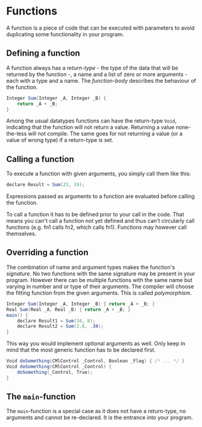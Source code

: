 # Functions
A function is a piece of code that can be executed with parameters to avoid duplicating some functionality in your program.

## Defining a function
A function always has a _return-type_ - the type of the data that will be returned by the function -, a name and a list of zero or more arguments - each with a type and a name. The _function-body_ describes the behaviour of the function.
```c#
Integer Sum(Integer _A, Integer _B) {
    return _A + _B;
}
```
Among the usual datatypes functions can have the return-type `Void`, indicating that the function will not return a value. Returning a value none-the-less will not compile. The same goes for not returning a value (or a value of wrong type) if a return-type is set.

## Calling a function
To execute a function with given arguments, you simply call them like this:
```c#
declare Result = Sum(23, 19);
```
Expressions passed as arguments to a function are evaluated before calling the function.

To call a function it has to be defined prior to your call in the code. That means you can't call a function not yet defined and thus can't circularly call functions (e.g. fn1 calls fn2, which calls fn1).
Functions may however call themselves.

## Overriding a function
The combination of name and argument types makes the function's _signature_. No two functions with the same signature may be present in your program.
However there can be multiple functions with the same name but varying in number and or type of their arguments.
The compiler will choose the fitting function from the given arguments. This is called _polymorphism_.
```c#
Integer Sum(Integer _A, Integer _B) { return _A + _B; }
Real Sum(Real _A, Real _B) { return _A + _B; }
main() {
    declare Result1 = Sum(34, 8);
    declare Result2 = Sum(2.8, .34);
}
```
This way you would implement optional arguments as well. Only keep in mind that the most generic function has to be declared first.
```c#
Void doSomething(CMlControl _Control, Boolean _Flag) { /* ... */ }
Void doSomething(CMlControl _Control) {
    doSomething(_Control, True);
}
```

## The `main`-function
The `main`-function is a special case as it does not have a return-type, no arguments and cannot be re-declared.
It is the entrance into your program.
